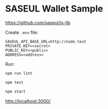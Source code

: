 # SASEUL Wallet Sample

<https://github.com/saseul/js-lib>

Create `.env` file:

```shell
SASEUL_API_BASE_URL=http://node.test
PRIVATE_KEY=<secret>
PUBLIC_KEY=<public>
ADDRESS=<address>
```

Run:

```bash
npm run lint

npm test

npm start
```

<http://localhost:3000/>

